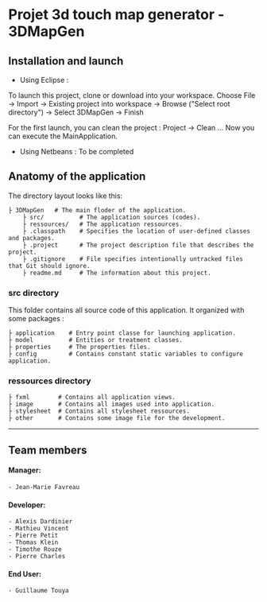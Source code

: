 # Projet 3d touch map generator - 3DMapGen

## Installation and launch

- Using Eclipse :

To launch this project, clone or download into your workspace.
Choose File -> Import -> Existing project into workspace -> Browse ("Select root directory") -> Select 3DMapGen -> Finish

For the first launch, you can clean the project : Project -> Clean ...
Now you can execute the MainApplication.

- Using Netbeans : To be completed
	
## Anatomy of the application

The directory layout looks like this:

    ├ 3DMapGen   # The main floder of the application.
        ├ src/          # The application sources (codes). 
        ├ ressources/   # The application ressources.
        ├ .classpath    # Specifies the location of user-defined classes and packages.
        ├ .project      # The project description file that describes the project.
        ├ .gitignore    # File specifies intentionally untracked files that Git should ignore. 
        ├ readme.md     # The information about this project.

### src directory
This folder contains all source code of this application. It organized with some packages :
	
    ├ application    # Entry point classe for launching application. 
    ├ model          # Entities or treatment classes.
    ├ properties     # The properties files.
    ├ config         # Contains constant static variables to configure application.

### ressources directory
	
    ├ fxml        # Contains all application views.
    ├ image       # Contains all images used into application.
    ├ stylesheet  # Contains all stylesheet ressources.
    ├ other       # Contains some image file for the development.

---------------
## Team members

#### Manager: 
	- Jean-Marie Favreau

#### Developer: 
	- Alexis Dardinier
	- Mathieu Vincent
	- Pierre Petit
	- Thomas Klein
	- Timothe Rouze
	- Pierre Charles

#### End User: 
	- Guillaume Touya

